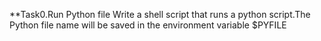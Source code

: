 **Task0.Run Python file
   Write a shell script that runs a python script.The Python file name will be saved in the environment variable $PYFILE



